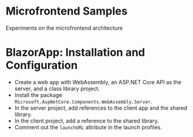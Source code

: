 # Microfrontend Samples
Experiments on the microfrontend architecture

# BlazorApp: Installation and Configuration
- Create a web app with WebAssembly, an ASP.NET Core API as the server, and a class library project.
- Install the package `Microsoft.AspNetCore.Components.WebAssembly.Server`.
- In the server project, add references to the client app and the shared library.
- In the client project, add a reference to the shared library.
- Comment out the `launchURL` attribute in the launch profiles.